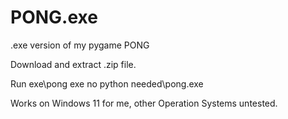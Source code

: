 # PONG.exe
.exe version of my pygame PONG

Download and extract .zip file.

Run exe\pong exe no python needed\pong.exe

Works on Windows 11 for me, other Operation Systems untested.